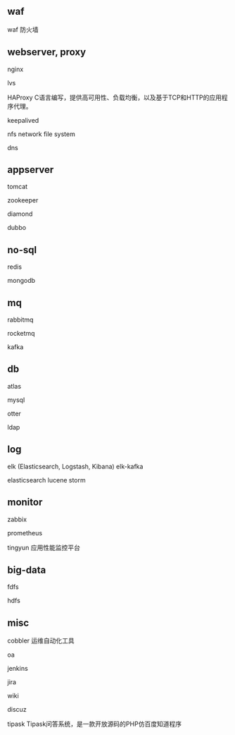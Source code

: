 

## waf

waf 防火墙


## webserver, proxy

nginx

lvs

HAProxy C语言编写，提供高可用性、负载均衡，以及基于TCP和HTTP的应用程序代理。

keepalived

nfs network file system

dns

## appserver

tomcat

zookeeper

diamond 

dubbo

## no-sql

redis

mongodb

## mq 

rabbitmq

rocketmq

kafka

## db

atlas

mysql

otter

ldap

## log

elk (Elasticsearch, Logstash, Kibana)
elk-kafka

elasticsearch
lucene
storm


## monitor

zabbix

prometheus

tingyun 应用性能监控平台

## big-data

fdfs

hdfs

## misc

cobbler 运维自动化工具

oa

jenkins

jira

wiki

discuz

tipask Tipask问答系统，是一款开放源码的PHP仿百度知道程序

